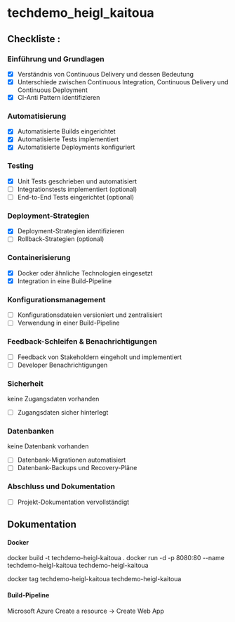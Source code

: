# techdemo_heigl_kaitoua

## Checkliste :

### Einführung und Grundlagen
- [x] Verständnis von Continuous Delivery und dessen Bedeutung
- [x] Unterschiede zwischen Continuous Integration, Continuous Delivery und Continuous Deployment
- [x] CI-Anti Pattern identifizieren

### Automatisierung
- [x] Automatisierte Builds eingerichtet
- [x] Automatisierte Tests implementiert
- [x] Automatisierte Deployments konfiguriert

### Testing
- [x] Unit Tests geschrieben und automatisiert
- [ ] Integrationstests implementiert (optional)
- [ ] End-to-End Tests eingerichtet (optional)

### Deployment-Strategien
- [x] Deployment-Strategien identifizieren
- [ ] Rollback-Strategien (optional)

### Containerisierung
- [x] Docker oder ähnliche Technologien eingesetzt
- [x] Integration in eine Build-Pipeline

### Konfigurationsmanagement
- [ ] Konfigurationsdateien versioniert und zentralisiert
- [ ] Verwendung in einer Build-Pipeline

### Feedback-Schleifen & Benachrichtigungen
- [ ] Feedback von Stakeholdern eingeholt und implementiert
- [ ] Developer Benachrichtigungen

### Sicherheit
keine Zugangsdaten vorhanden
- [ ] Zugangsdaten sicher hinterlegt

### Datenbanken
keine Datenbank vorhanden
- [ ] Datenbank-Migrationen automatisiert
- [ ] Datenbank-Backups und Recovery-Pläne

### Abschluss und Dokumentation
- [ ] Projekt-Dokumentation vervollständigt


## Dokumentation


#### Docker


docker build -t techdemo-heigl-kaitoua .
docker run -d -p 8080:80 --name techdemo-heigl-kaitoua techdemo-heigl-kaitoua

docker tag techdemo-heigl-kaitoua techdemo-heigl-kaitoua



#### Build-Pipeline

Microsoft Azure
Create a resource -> Create Web App


